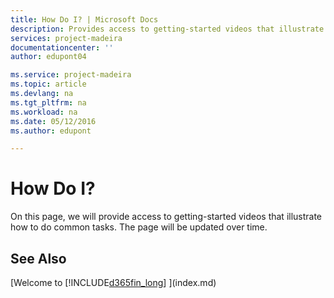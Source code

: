 ```yaml
---
title: How Do I? | Microsoft Docs
description: Provides access to getting-started videos that illustrate how to do common tasks.
services: project-madeira
documentationcenter: ''
author: edupont04

ms.service: project-madeira
ms.topic: article
ms.devlang: na
ms.tgt_pltfrm: na
ms.workload: na
ms.date: 05/12/2016
ms.author: edupont

---
```

# How Do I?
On this page, we will provide access to getting-started videos that illustrate how to do common tasks. The page will be updated over time.  

## See Also
[Welcome to [!INCLUDE[d365fin_long](includes/d365fin_long_md.md)] ](index.md)
